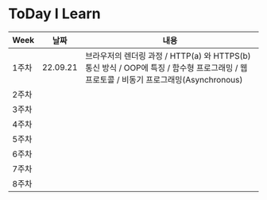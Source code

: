 # ToDay I Learn
| Week | 날짜 | 내용 |
| ------ | -- | -- |
| 1주차 | 22.09.21 | 브라우저의 렌더링 과정 / HTTP(a) 와 HTTPS(b)통신 방식 / OOP에 특징 / 함수형 프로그래밍 / 웹 프로토콜 / 비동기 프로그래밍(Asynchronous) | 
| 2주차 |  |  | 
| 3주차 |  |  | 
| 4주차 |  |  | 
| 5주차 |  |  |
| 6주차 |  |  |
| 7주차 |  |  |
| 8주차 |  |  |
